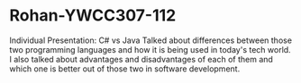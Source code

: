 # Rohan-YWCC307-112
Individual Presentation: C# vs Java
Talked about differences between those two programming languages and how it is being used in today's tech world.
I also talked about advantages and disadvantages of each of them and which one is better out of those two in software development.
